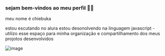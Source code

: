 ### sejam bem-vindos ao meu perfil 🥸🥇

meu nome é chiebuka

estou escutando no alura
estou desonolvendo na linguagem javascript
-utilizo esse espaço para minha organização e
compartilhamento dos meus projotos desenvolvidos

![image](https://github.com/user-attachments/assets/932f7dc7-8e04-4b3f-bc59-c80d9b6aa542)
